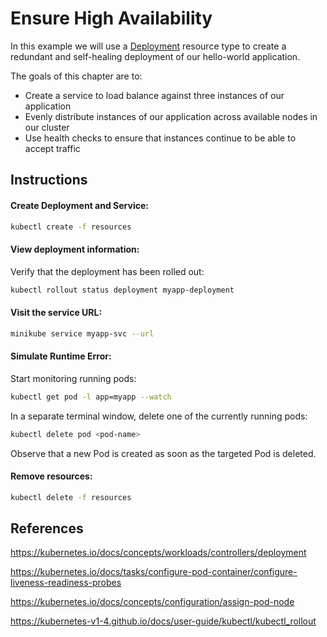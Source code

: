 # Ensure High Availability

In this example we will use a [Deployment](https://kubernetes.io/docs/concepts/workloads/controllers/deployment
) resource type to create a redundant and self-healing deployment of our hello-world application.

The goals of this chapter are to:
- Create a service to load balance against three instances of our application
- Evenly distribute instances of our application across available nodes in our cluster
- Use health checks to ensure that instances continue to be able to accept traffic

## Instructions

#### Create Deployment and Service:

```bash
kubectl create -f resources
```

#### View deployment information:

Verify that the deployment has been rolled out:
```bash
kubectl rollout status deployment myapp-deployment
```

#### Visit the service URL:

```bash
minikube service myapp-svc --url
```

#### Simulate Runtime Error:

Start monitoring running pods:
```bash
kubectl get pod -l app=myapp --watch
```

In a separate terminal window, delete one of the currently running pods:
```bash
kubectl delete pod <pod-name>
```

Observe that a new Pod is created as soon as the targeted Pod is deleted.

#### Remove resources:
```bash
kubectl delete -f resources
```

## References

https://kubernetes.io/docs/concepts/workloads/controllers/deployment

https://kubernetes.io/docs/tasks/configure-pod-container/configure-liveness-readiness-probes

https://kubernetes.io/docs/concepts/configuration/assign-pod-node

https://kubernetes-v1-4.github.io/docs/user-guide/kubectl/kubectl_rollout
